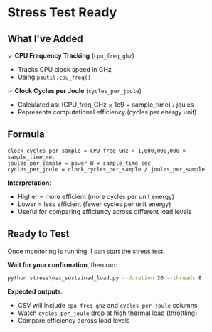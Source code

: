 # Stress Test Ready

## What I've Added

✓ **CPU Frequency Tracking** (`cpu_freq_ghz`)
- Tracks CPU clock speed in GHz
- Using `psutil.cpu_freq()`

✓ **Clock Cycles per Joule** (`cycles_per_joule`)
- Calculated as: (CPU_freq_GHz × 1e9 × sample_time) / joules
- Represents computational efficiency (cycles per energy unit)

## Formula

```
clock_cycles_per_sample = CPU_freq_GHz × 1,000,000,000 × sample_time_sec
joules_per_sample = power_W × sample_time_sec
cycles_per_joule = clock_cycles_per_sample / joules_per_sample
```

**Interpretation**:
- Higher = more efficient (more cycles per unit energy)
- Lower = less efficient (fewer cycles per unit energy)
- Useful for comparing efficiency across different load levels

## Ready to Test

Once monitoring is running, I can start the stress test.

**Wait for your confirmation**, then run:
```bash
python stress\max_sustained_load.py --duration 30 --threads 8
```

**Expected outputs**:
- CSV will include `cpu_freq_ghz` and `cycles_per_joule` columns
- Watch `cycles_per_joule` drop at high thermal load (throttling)
- Compare efficiency across load levels

